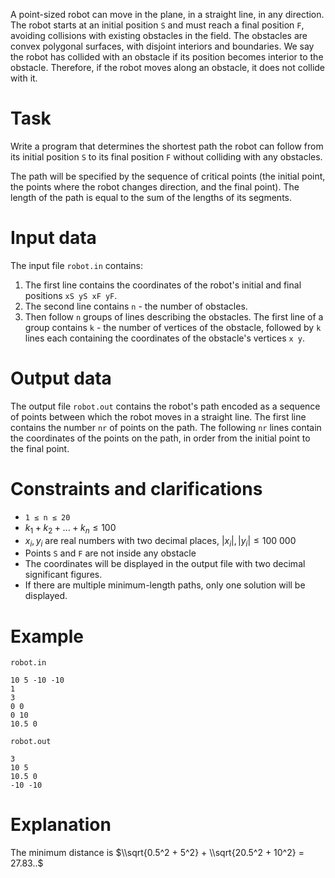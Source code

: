 A point-sized robot can move in the plane, in a straight line, in any direction. The robot starts at an initial position `S` and must reach a final position `F`, avoiding collisions with existing obstacles in the field. The obstacles are convex polygonal surfaces, with disjoint interiors and boundaries. We say the robot has collided with an obstacle if its position becomes interior to the obstacle. Therefore, if the robot moves along an obstacle, it does not collide with it. 

# Task

Write a program that determines the shortest path the robot can follow from its initial position `S` to its final position `F` without colliding with any obstacles.

The path will be specified by the sequence of critical points (the initial point, the points where the robot changes direction, and the final point). The length of the path is equal to the sum of the lengths of its segments.

# Input data

The input file `robot.in` contains:
1. The first line contains the coordinates of the robot's initial and final positions `xS yS xF yF`.
2. The second line contains `n` - the number of obstacles.
3. Then follow `n` groups of lines describing the obstacles. The first line of a group contains `k` - the number of vertices of the obstacle, followed by `k` lines each containing the coordinates of the obstacle's vertices `x y`.

# Output data

The output file `robot.out` contains the robot's path encoded as a sequence of points between which the robot moves in a straight line. The first line contains the number `nr` of points on the path. The following `nr` lines contain the coordinates of the points on the path, in order from the initial point to the final point.

# Constraints and clarifications

* `1 ≤ n ≤ 20`
* $k_1+k_2+...+k_n ≤ 100$
* $x_i, y_i$ are real numbers with two decimal places, $|x_i|, |y_i| ≤ 100\ 000$
* Points `S` and `F` are not inside any obstacle
* The coordinates will be displayed in the output file with two decimal significant figures.
* If there are multiple minimum-length paths, only one solution will be displayed.

# Example

`robot.in`

```
10 5 -10 -10
1
3
0 0
0 10
10.5 0
```

`robot.out`

```
3
10 5
10.5 0
-10 -10
```

# Explanation

The minimum distance is $\\sqrt{0.5^2 + 5^2} + \\sqrt{20.5^2 + 10^2} = 27.83..$